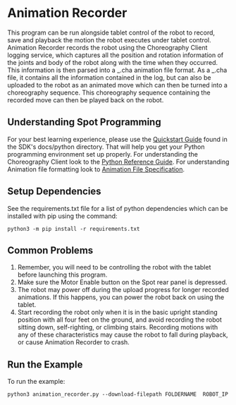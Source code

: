 <!--
Copyright (c) 2022 Boston Dynamics, Inc.  All rights reserved.

Downloading, reproducing, distributing or otherwise using the SDK Software
is subject to the terms and conditions of the Boston Dynamics Software
Development Kit License (20191101-BDSDK-SL).
-->

# Animation Recorder

This program can be run alongside tablet control of the robot to record, save and playback the motion the robot executes under tablet control. Animation Recorder records the robot using the Choreography Client logging service, which captures all the position and rotation information of the joints and body of the robot along with the time when they occurred. This information is then parsed into a _.cha animation file format. As a _.cha file, it contains all the information contained in the log, but can also be uploaded to the robot as an animated move which can then be turned into a choreography sequence. This choreography sequence containing the recorded move can then be played back on the robot.

## Understanding Spot Programming

For your best learning experience, please use the [Quickstart Guide](../../../docs/python/quickstart.md) found in the SDK's docs/python directory. That will help you get your Python programming environment set up properly. For understanding the Choreography Client look to the [Python Reference Guide](../../../python/bosdyn-choreography-client/src/bosdyn/choreography/client/choreography.md). For understanding Animation file formatting look to [Animation File Specification](../../../docs/concepts/choreography/animation_file_specification).

## Setup Dependencies

See the requirements.txt file for a list of python dependencies which can be installed with pip using the command:

```
python3 -m pip install -r requirements.txt
```

## Common Problems

1. Remember, you will need to be controlling the robot with the tablet before launching this program.
2. Make sure the Motor Enable button on the Spot rear panel is depressed.
3. The robot may power off during the upload progress for longer recorded animations. If this happens, you can power the robot back on using the tablet.
4. Start recording the robot only when it is in the basic upright standing position with all four feet on the ground, and avoid recording the robot sitting down, self-righting, or climbing stairs. Recording motions with any of these characteristics may cause the robot to fall during playback, or cause Animation Recorder to crash.

## Run the Example

To run the example:

```
python3 animation_recorder.py --download-filepath FOLDERNAME  ROBOT_IP
```

